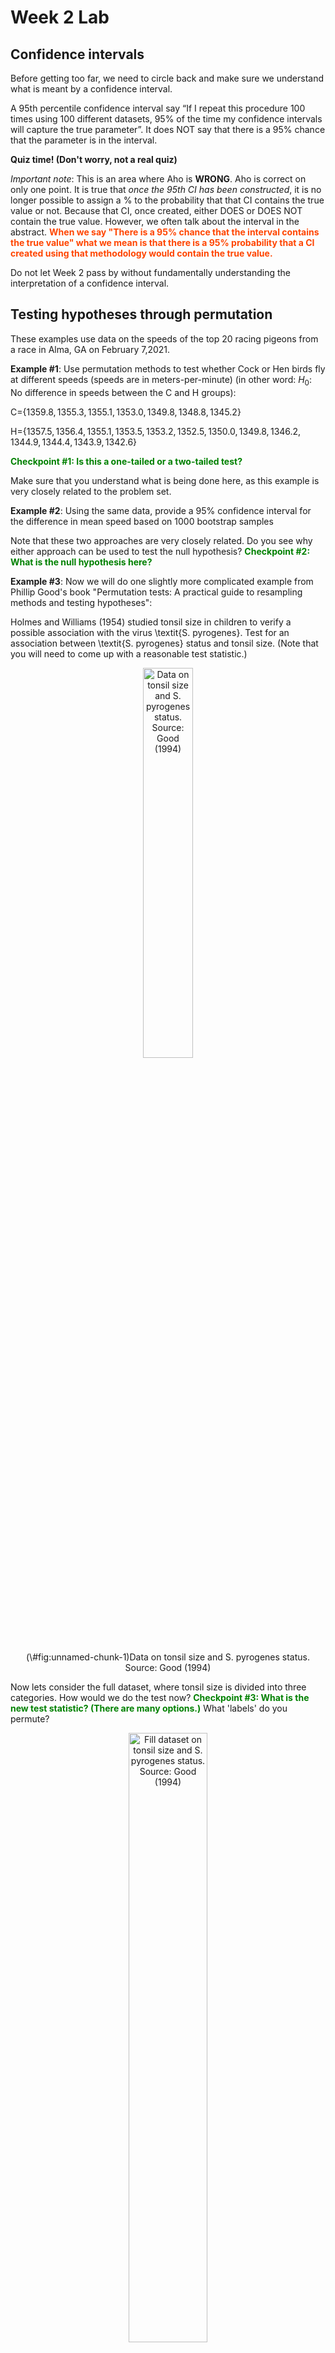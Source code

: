 Week 2 Lab
=============

Confidence intervals
-----------------------

Before getting too far, we need to circle back and make sure we understand what is meant by a confidence interval. 

A 95th percentile confidence interval say “If I repeat this procedure 100 times using 100 different datasets, 95% of the time my confidence intervals will capture the true parameter”. It does NOT say that there is a 95% chance that the parameter is in the interval.

**Quiz time! (Don't worry, not a real quiz)**

*Important note*: This is an area where Aho is **WRONG**. Aho is correct on only one point. It is true that *once the 95th CI has been constructed*, it is no longer possible to assign a $\%$ to the probability that that CI contains the true value or not. Because that CI, once created, either DOES or DOES NOT contain the true value. However, we often talk about the interval in the abstract. **<span style="color: orangered;">When we say "There is a 95$\%$ chance that the interval contains the true value" what we mean is that there is a 95$\%$ probability that a CI created using that methodology would contain the true value.</span>**

Do not let Week 2 pass by without fundamentally understanding the interpretation of a confidence interval. 

Testing hypotheses through permutation
------------------------------------

These examples use data on the speeds of the top 20 racing pigeons from a race in Alma, GA on February 7,2021. 

**Example #1**: Use permutation methods to test whether Cock or Hen birds fly at different speeds (speeds are in meters-per-minute) (in other word: $H_{0}$: No difference in speeds between the C and H groups):

C=$\{1359.8,1355.3,1355.1,1353.0,1349.8,1348.8,1345.2\}$

H=$\{1357.5,1356.4,1355.1,1353.5,1353.2,1352.5,1350.0,1349.8,1346.2,1344.9,1344.4,1343.9,1342.6\}$

**<span style="color: green;">Checkpoint #1: Is this a one-tailed or a two-tailed test?</span>**

Make sure that you understand what is being done here, as this example is very closely related to the problem set.


**Example #2**: Using the same data, provide a 95% confidence interval for the difference in mean speed based on 1000 bootstrap samples

Note that these two approaches are very closely related. Do you see why either approach can be used to test the null hypothesis? **<span style="color: green;">Checkpoint #2: What is the null hypothesis here?</span>**

**Example #3**: Now we will do one slightly more complicated example from Phillip Good's book "Permutation tests: A practical guide to resampling methods and testing hypotheses":

Holmes and Williams (1954) studied tonsil size in children to verify a possible association with the virus \textit{S. pyrogenes}. Test for an association between \textit{S. pyrogenes} status and tonsil size. (Note that you will need to come up with a reasonable test statistic.)

<div class="figure" style="text-align: center">
<img src="Table2categories.png" alt="Data on tonsil size and S. pyrogenes status. Source: Good (1994)" width="40%" />
<p class="caption">(\#fig:unnamed-chunk-1)Data on tonsil size and S. pyrogenes status. Source: Good (1994)</p>
</div>

Now lets consider the full dataset, where tonsil size is divided into three categories. How would we do the test now? **<span style="color: green;">Checkpoint #3: What is the new test statistic? (There are many options.)</span>** What 'labels' do you permute?

<div class="figure" style="text-align: center">
<img src="Table3categories.png" alt="Fill dataset on tonsil size and S. pyrogenes status. Source: Good (1994)" width="50%" />
<p class="caption">(\#fig:unnamed-chunk-2)Fill dataset on tonsil size and S. pyrogenes status. Source: Good (1994)</p>
</div>

Basics of bootstrap and jackknife
------------------------------------

To get started with bootstrap and jackknife techniques, we start by working through a very simple example. First we simulate some data


```r
x<-seq(0,9,by=1)
```

This will constutute our "data". Let's print the result of sampling with replacement to get a sense for it...


```r
table(sample(x,size=length(x),replace=T))
```

```
## 
## 0 4 7 9 
## 1 1 3 5
```

Now we will write a little script to take bootstrap samples and calculate the means of each of these bootstrap samples


```r
xmeans<-vector(length=1000)
for (i in 1:1000)
  {
  xmeans[i]<-mean(sample(x,replace=T))
  }
```

The actual number of bootstrapped samples is arbitrary *at this point* but there are ways of characterizing the precision of the bootstrap (jackknife-after-bootstrap) which might inform the number of bootstrap samples needed. *In practice*, people tend to pick some arbitrary but large number of bootstrap samples because computers are so fast that it is often easy to draw far more samples than are actually needed. When calculation of the statistic is slow (as might be the case if you are using the samples to construct a phylogeny, for example), then you would need to be more concerned with the number of bootstrap samples. 

First, lets just look at a histogram of the bootstrapped means and plot the actual sample mean on the histogram for comparison



```r
hist(xmeans,breaks=30,col="pink")
abline(v=mean(x),lwd=2)
```

<img src="Week-2-lab_files/figure-html/unnamed-chunk-6-1.png" width="672" />

Calculating bias and standard error
-----------------------------------

From these we can calculate the bias and standard deviation for the mean (which is the "statistic"):

$$
\widehat{Bias_{boot}} = \left(\frac{1}{k}\sum^{k}_{i=1}\theta^{*}_{i}\right)-\hat{\theta}
$$


```r
bias.boot<-mean(xmeans)-mean(x)
bias.boot
```

```
## [1] -0.0079
```

```r
hist(xmeans,breaks=30,col="pink")
abline(v=mean(x),lwd=5,col="black")
abline(v=mean(xmeans),lwd=2,col="yellow")
```

<img src="Week-2-lab_files/figure-html/unnamed-chunk-7-1.png" width="672" />

$$
\widehat{s.e._{boot}} = \sqrt{\frac{1}{k-1}\sum^{k}_{i=1}(\theta^{*}_{i}-\bar{\theta^{*}})^{2}}
$$


```r
se.boot<-sd(xmeans)
```

We can find the confidence intervals in two ways:

Method #1: Assume the bootstrap statistics are normally distributed


```r
LL.boot<-mean(xmeans)-1.96*se.boot #where did 1.96 come from?
UL.boot<-mean(xmeans)+1.96*se.boot
LL.boot
```

```
## [1] 2.765938
```

```r
UL.boot
```

```
## [1] 6.218262
```

Method #2: Simply take the quantiles of the bootstrap statistics


```r
quantile(xmeans,c(0.025,0.975))
```

```
##  2.5% 97.5% 
##   2.7   6.2
```

Let's compare this to what we would have gotten if we had used normal distribution theory. First we have to calculate the standard error:


```r
se.normal<-sqrt(var(x)/length(x))
LL.normal<-mean(x)-qt(0.975,length(x)-1)*se.normal
UL.normal<-mean(x)+qt(0.975,length(x)-1)*se.normal
LL.normal
```

```
## [1] 2.334149
```

```r
UL.normal
```

```
## [1] 6.665851
```

In this case, the confidence intervals we got from the normal distribution theory are too wide.

**<span style="color: green;">Checkpoint #4: Does it make sense why the normal distribution theory intervals are too wide?</span>** Because the original were were uniformly distributed, the data has higher variance than would be expected and therefore the standard error is higher than would be expected.

There are two packages that provide functions for bootstrapping, 'boot' and 'boostrap'. We will start by using the 'bootstrap' package, which was originally designed for Efron and Tibshirani's monograph on the bootstrap. 

To test the main functionality of the 'bootstrap' package, we will use the data we already have. The 'bootstrap' function requires the input of a user-defined function to calculate the statistic of interest. Here I will write a function that calculates the mean of the input values.


```r
library(bootstrap)
theta<-function(x)
  {
    mean(x)
  }
results<-bootstrap(x=x,nboot=1000,theta=theta)
results
```

```
## $thetastar
##    [1] 6.6 4.4 3.8 2.4 4.1 5.2 4.6 4.8 5.4 2.8 5.1 5.1 3.9 4.5 5.0 3.6 4.5 3.6
##   [19] 4.5 4.0 4.1 5.2 3.6 5.3 6.5 4.9 6.2 5.2 2.9 5.0 4.3 7.0 4.7 5.5 4.1 5.1
##   [37] 4.8 6.3 3.8 5.7 6.0 5.0 3.6 4.2 4.5 5.3 4.5 5.6 4.9 3.8 4.3 4.5 6.6 5.7
##   [55] 4.6 5.0 4.0 4.5 5.1 7.4 4.7 5.0 4.1 2.6 4.2 4.0 4.1 4.1 5.1 3.4 3.4 3.0
##   [73] 3.5 4.4 3.4 3.4 5.8 2.5 4.4 3.6 4.1 5.6 4.4 5.2 5.0 4.1 5.1 3.7 4.5 3.6
##   [91] 5.0 4.4 5.0 5.6 3.7 4.6 4.8 5.1 4.2 3.2 5.2 3.9 4.8 5.6 3.7 3.9 4.0 3.1
##  [109] 5.9 4.5 5.3 4.8 4.1 2.8 5.6 4.8 3.1 2.6 4.6 5.8 4.4 5.4 3.9 4.5 4.5 4.8
##  [127] 5.2 4.5 4.2 3.3 3.5 5.6 5.8 3.4 4.6 4.5 4.7 4.9 4.6 4.5 3.6 5.2 5.4 3.9
##  [145] 6.0 4.6 4.8 6.2 4.3 3.6 3.6 4.5 5.4 3.7 4.4 3.5 4.2 3.3 4.7 4.4 3.6 4.2
##  [163] 5.3 5.6 5.8 4.7 4.0 4.7 3.5 6.3 6.2 5.8 4.2 4.8 4.2 2.8 5.0 5.5 4.7 4.1
##  [181] 4.1 4.8 5.2 5.8 5.3 4.0 4.4 4.6 4.3 5.6 5.4 3.1 3.2 4.0 4.2 4.0 5.3 3.9
##  [199] 3.7 4.7 4.8 5.0 5.0 2.3 6.1 4.5 3.4 4.8 4.5 3.2 4.6 3.9 5.5 4.3 5.9 4.7
##  [217] 6.0 3.2 3.0 4.8 3.7 4.8 4.0 4.2 3.7 3.5 3.6 5.6 4.9 5.5 5.7 3.5 5.2 4.8
##  [235] 2.6 4.5 3.7 6.2 4.2 4.4 5.4 5.1 5.1 3.9 4.8 4.7 3.8 6.3 5.2 3.7 4.5 5.3
##  [253] 6.0 5.3 5.4 3.3 6.6 4.7 4.9 3.5 5.7 3.9 4.9 4.1 2.5 3.3 5.2 2.9 5.2 3.0
##  [271] 5.6 4.4 3.5 5.2 3.1 4.2 3.4 5.0 3.3 4.6 4.6 5.0 5.2 3.8 5.0 5.0 5.7 3.8
##  [289] 5.0 5.4 3.6 5.6 3.7 4.4 4.4 6.0 4.9 5.2 4.7 4.8 4.5 5.0 3.8 4.0 5.6 3.6
##  [307] 5.7 5.0 4.2 5.2 5.3 4.5 4.3 5.8 5.0 4.4 5.2 5.0 4.7 5.6 6.2 4.4 5.8 4.6
##  [325] 4.1 4.5 4.4 4.5 5.6 4.8 5.2 4.1 3.3 5.5 4.2 4.6 4.2 5.3 3.6 5.1 3.9 4.0
##  [343] 4.6 4.8 3.2 5.0 3.8 4.2 5.1 3.5 3.7 3.4 3.7 4.6 5.0 4.2 3.5 3.9 4.3 3.5
##  [361] 4.7 3.9 3.2 5.0 2.6 4.3 5.6 4.0 3.7 4.7 7.4 3.0 2.8 5.1 5.0 4.3 5.4 5.6
##  [379] 4.3 4.1 5.5 4.0 4.4 5.1 2.7 4.1 5.0 5.0 5.2 5.2 3.6 5.1 3.5 6.2 3.1 5.2
##  [397] 4.6 4.9 4.4 2.2 2.9 4.7 4.8 4.0 4.0 6.0 4.2 4.2 4.8 4.9 3.7 4.9 4.4 4.6
##  [415] 4.0 5.0 3.6 4.3 4.6 5.1 5.9 4.1 4.4 5.8 3.0 6.4 4.5 3.4 5.7 4.0 4.3 3.7
##  [433] 4.5 4.4 4.8 6.2 5.1 4.4 2.1 4.4 5.2 6.8 3.3 4.1 3.6 3.7 4.7 6.3 5.4 4.4
##  [451] 3.1 4.4 4.7 6.3 3.7 4.4 5.5 4.7 3.8 4.9 6.0 3.8 3.0 4.6 5.8 3.4 3.2 5.9
##  [469] 3.5 3.5 4.8 4.7 4.6 4.8 4.3 2.8 3.5 5.5 3.7 4.9 3.6 3.7 4.8 5.2 5.0 3.8
##  [487] 4.8 5.3 4.6 5.1 4.9 5.9 4.7 4.2 5.7 4.6 3.4 4.1 4.3 4.6 4.7 3.7 5.7 2.7
##  [505] 4.9 4.4 6.6 5.0 5.0 4.1 4.5 5.1 3.2 3.6 2.7 6.4 5.3 5.6 3.6 4.5 2.6 5.6
##  [523] 5.1 4.0 4.2 6.0 4.1 4.4 3.2 3.7 4.3 3.9 5.5 5.8 5.8 5.7 4.6 4.2 4.4 3.5
##  [541] 2.9 4.9 3.4 4.8 4.5 4.8 4.7 4.8 4.7 4.5 4.2 4.8 6.1 6.9 5.2 4.2 5.3 6.3
##  [559] 4.9 5.4 4.6 4.9 4.2 3.1 3.5 4.1 4.8 2.6 5.3 5.0 3.4 5.5 5.5 5.9 5.9 4.6
##  [577] 5.2 3.6 3.6 5.1 3.5 3.9 4.2 5.0 4.9 6.1 2.9 4.1 3.9 4.9 5.5 4.6 3.6 4.3
##  [595] 2.8 4.3 5.6 4.5 4.0 3.6 4.6 4.3 5.4 5.8 3.4 3.7 2.5 2.5 6.4 4.3 4.5 4.1
##  [613] 4.7 3.6 4.2 5.0 4.0 4.5 4.9 5.7 5.3 4.7 2.5 6.2 5.0 3.3 5.4 4.1 4.9 3.8
##  [631] 5.6 4.4 4.5 5.1 5.0 5.1 5.0 4.5 4.8 3.8 4.2 3.6 4.3 6.2 3.6 3.9 2.9 5.2
##  [649] 3.5 4.8 3.7 6.1 4.7 5.0 3.1 3.9 4.5 4.3 5.4 3.7 4.7 2.8 4.1 5.9 4.8 4.2
##  [667] 4.0 3.9 5.2 4.0 4.8 4.4 4.6 2.8 3.7 4.0 4.9 5.1 3.3 4.8 4.8 4.3 4.5 4.8
##  [685] 4.8 3.4 4.2 3.3 3.6 3.6 4.1 5.1 6.3 5.4 4.5 5.7 3.2 4.1 5.2 5.2 5.3 4.7
##  [703] 4.6 4.5 5.3 2.8 5.3 5.1 5.1 7.4 5.7 5.7 3.4 3.8 5.2 6.2 5.4 5.8 5.4 5.5
##  [721] 4.5 5.5 3.3 4.5 3.3 4.8 5.3 3.7 4.3 5.4 2.8 6.2 4.4 4.7 4.2 4.4 3.9 4.5
##  [739] 4.1 4.1 3.9 5.8 4.1 4.2 4.2 4.3 5.0 3.9 3.8 5.0 5.8 3.8 4.1 4.9 5.3 5.9
##  [757] 5.1 5.2 3.5 4.0 5.6 5.6 4.7 4.1 4.8 3.4 6.1 4.8 3.4 4.9 3.2 3.9 5.4 3.5
##  [775] 6.4 5.0 4.6 7.1 5.7 5.2 4.3 6.0 3.6 4.3 4.8 3.4 3.2 4.8 4.3 4.4 4.3 5.2
##  [793] 4.6 3.5 5.0 4.9 4.3 5.6 5.2 4.6 4.4 3.7 5.1 3.8 5.3 3.8 4.9 3.5 4.7 5.1
##  [811] 5.4 4.0 4.7 4.1 4.8 2.7 3.7 3.4 2.8 4.1 4.2 4.6 5.1 3.3 4.6 4.0 4.6 5.5
##  [829] 2.6 3.9 3.9 5.0 4.3 5.4 5.0 5.0 3.3 4.3 4.8 4.5 5.2 5.1 5.8 4.1 5.2 5.4
##  [847] 5.2 3.7 3.6 3.7 4.3 3.8 3.4 3.7 4.6 4.8 4.3 3.9 4.8 4.0 4.0 4.4 3.1 5.4
##  [865] 5.3 5.3 4.8 3.9 3.4 4.4 3.6 4.8 3.7 5.0 4.4 4.9 6.1 5.3 4.9 6.9 5.4 5.5
##  [883] 4.8 4.9 4.1 6.1 3.6 3.4 5.0 4.4 3.0 4.2 4.7 4.1 4.9 3.5 3.6 4.4 4.8 3.4
##  [901] 5.6 5.5 4.9 3.7 4.8 4.6 4.1 3.7 4.1 5.5 2.9 5.9 5.8 4.3 6.1 4.9 4.1 3.2
##  [919] 4.1 5.2 3.9 2.8 4.5 3.9 4.7 4.8 4.1 4.0 5.5 6.2 3.8 4.1 3.7 5.2 5.1 3.5
##  [937] 4.4 3.8 4.0 4.3 4.0 4.9 2.6 4.7 3.7 3.4 4.9 4.4 4.2 4.4 4.3 2.5 3.8 2.8
##  [955] 6.3 5.4 4.3 3.4 4.9 4.8 6.0 3.5 4.0 3.8 4.8 5.2 4.6 3.2 4.0 6.8 5.4 4.5
##  [973] 5.0 4.6 1.7 6.4 5.5 5.0 5.0 2.8 4.1 3.0 4.8 4.0 4.8 4.4 6.4 3.4 4.1 5.1
##  [991] 6.2 5.0 5.7 4.8 4.7 5.4 4.4 4.6 4.6 2.1
## 
## $func.thetastar
## NULL
## 
## $jack.boot.val
## NULL
## 
## $jack.boot.se
## NULL
## 
## $call
## bootstrap(x = x, nboot = 1000, theta = theta)
```

```r
quantile(results$thetastar,c(0.025,0.975))
```

```
##  2.5% 97.5% 
##   2.8   6.3
```

Notice that we get exactly what we got last time. This illustrates an important point, which is that the bootstrap functions are often no easier to use than something you could write yourself.

You can also define a function of the bootstrapped statistics (we have been calling this theta) to pull out immediately any summary statistics you are interested in from the bootstrapped thetas.

Here I will write a function that calculates the bias of my estimate of the mean (which is 4.5 [i.e. the mean of the number 0,1,2,3,4,5,6,7,8,9])


```r
bias<-function(x)
  {
  mean(x)-4.5
  }
results<-bootstrap(x=x,nboot=1000,theta=theta,func=bias)
results
```

```
## $thetastar
##    [1] 4.2 4.8 4.4 5.5 5.2 5.3 5.6 3.6 4.7 2.8 4.6 4.4 6.2 6.3 6.6 3.6 3.9 4.8
##   [19] 3.7 5.7 5.6 5.0 4.3 5.6 5.1 4.0 3.7 4.3 5.0 4.3 5.1 4.7 3.0 3.5 3.5 5.2
##   [37] 3.7 4.1 5.2 4.7 5.7 3.8 5.0 5.1 3.8 3.4 4.3 6.1 4.7 4.8 3.9 5.4 6.9 4.4
##   [55] 4.5 4.0 4.5 4.6 3.9 4.6 5.1 3.4 5.3 6.8 4.1 3.6 4.7 4.3 5.5 5.2 5.5 6.0
##   [73] 5.6 4.7 5.0 4.5 5.7 5.5 4.2 6.1 6.0 3.9 5.3 4.9 4.4 6.2 4.0 4.6 5.1 6.8
##   [91] 3.7 4.8 4.5 4.4 5.4 4.5 4.6 3.5 5.1 3.3 3.5 3.8 6.6 4.3 3.9 3.3 4.3 3.4
##  [109] 5.7 4.6 2.9 3.8 3.9 4.2 4.0 4.2 3.6 5.8 4.4 4.2 5.7 6.0 4.8 5.2 4.9 5.1
##  [127] 2.8 5.1 3.8 3.7 3.3 4.4 4.8 4.2 4.6 5.3 3.0 4.1 5.7 5.6 2.7 5.6 3.3 3.7
##  [145] 3.6 4.4 5.2 3.3 4.5 5.7 5.5 5.7 4.3 5.1 5.2 3.7 3.4 3.9 5.0 4.4 5.2 5.9
##  [163] 4.6 4.9 6.9 4.9 4.7 3.6 5.0 5.6 6.5 4.7 6.1 4.0 4.0 4.7 4.4 5.8 3.3 5.3
##  [181] 3.5 4.4 2.5 3.4 5.3 3.0 3.2 3.9 4.8 4.6 4.0 4.9 5.2 3.6 5.6 5.7 4.5 4.1
##  [199] 5.1 4.0 3.7 4.3 4.9 4.8 5.2 5.1 6.1 4.0 5.8 4.4 4.8 4.5 5.7 3.0 3.8 5.4
##  [217] 4.2 4.6 4.3 3.8 5.1 4.8 4.8 3.8 3.1 4.3 5.6 3.2 5.9 3.2 4.0 4.8 3.7 5.7
##  [235] 4.3 4.1 4.4 4.9 4.2 5.5 4.7 5.4 4.7 4.3 5.8 2.7 5.4 5.7 3.9 5.6 4.7 4.3
##  [253] 4.6 6.4 6.4 5.7 3.8 3.9 3.2 3.9 4.6 5.9 3.9 5.4 4.5 3.4 4.9 5.1 5.8 4.1
##  [271] 4.8 5.1 3.8 4.1 4.7 5.3 3.1 5.5 4.5 5.7 5.4 4.1 5.1 5.0 4.5 4.8 5.9 5.1
##  [289] 3.9 6.2 3.8 5.1 4.7 4.4 3.4 4.3 4.3 3.6 4.5 3.7 5.9 4.1 2.5 3.8 6.3 4.0
##  [307] 5.2 5.5 3.0 4.5 3.5 5.6 4.0 4.8 4.2 4.2 4.3 4.6 3.7 5.3 5.4 3.5 4.8 4.5
##  [325] 4.7 3.9 3.8 5.6 6.0 5.0 6.6 4.7 3.6 3.5 3.9 4.6 3.3 4.1 3.7 4.0 4.9 4.4
##  [343] 3.8 4.2 3.3 4.3 3.1 4.1 4.0 3.9 4.3 4.1 5.2 4.9 4.3 4.0 4.5 5.8 5.1 5.1
##  [361] 4.4 4.0 4.7 4.4 6.4 3.8 4.6 4.4 5.6 4.1 3.0 2.9 4.5 5.4 5.3 5.0 4.7 4.3
##  [379] 4.5 4.7 4.9 4.9 4.1 5.7 5.7 4.7 4.2 4.4 6.9 4.6 4.5 4.2 4.6 3.1 5.8 2.9
##  [397] 2.3 4.8 3.4 5.3 5.8 5.4 4.2 4.1 6.8 5.0 5.1 4.7 5.8 5.2 4.7 5.6 3.8 3.9
##  [415] 4.1 3.2 4.5 5.0 4.9 5.2 3.0 4.4 5.3 4.9 4.9 3.4 5.1 5.4 3.8 5.8 4.4 3.9
##  [433] 4.6 4.5 5.0 5.4 2.9 5.6 3.5 5.2 6.3 3.1 6.9 3.7 6.6 4.1 4.3 4.9 5.6 5.0
##  [451] 4.9 5.5 3.7 3.9 5.0 4.9 5.1 5.5 3.2 3.5 5.5 5.3 3.2 2.9 3.9 5.5 2.5 3.7
##  [469] 5.0 4.4 4.1 4.0 4.0 4.9 4.2 4.5 3.8 5.6 4.6 3.6 4.7 5.5 3.8 3.5 4.7 2.5
##  [487] 4.3 4.9 4.1 4.7 5.2 5.4 5.1 4.6 4.6 4.9 4.6 5.0 4.6 4.7 4.7 4.0 2.5 5.1
##  [505] 4.8 2.9 5.5 5.1 4.1 5.3 5.0 4.1 3.9 3.4 4.7 4.0 3.3 4.4 4.0 5.1 4.2 5.4
##  [523] 4.1 6.0 2.7 5.3 5.1 4.6 5.1 6.9 2.8 4.1 4.7 5.3 4.7 4.9 5.6 4.4 3.5 4.9
##  [541] 5.3 2.5 3.9 5.0 6.0 5.9 4.1 3.9 6.1 2.4 4.0 3.2 4.8 4.2 4.2 4.7 4.6 4.6
##  [559] 5.2 6.1 3.2 4.8 5.8 4.2 3.6 5.0 3.4 5.4 3.1 3.9 5.6 4.1 4.4 5.1 6.1 4.7
##  [577] 4.5 3.9 4.3 4.3 4.2 3.8 3.9 3.4 4.8 4.8 3.9 4.0 6.0 2.4 5.1 4.4 4.7 5.8
##  [595] 5.6 5.1 6.2 5.5 4.7 5.7 4.0 6.2 5.6 5.3 3.9 5.0 2.2 5.5 5.4 4.1 4.4 4.9
##  [613] 2.4 4.6 5.4 5.6 5.1 4.6 5.6 3.8 2.6 4.6 5.2 4.0 5.9 5.6 5.3 3.2 3.9 5.4
##  [631] 5.3 4.9 3.2 4.0 4.7 3.3 3.8 4.1 2.9 3.3 4.7 4.8 4.9 4.6 4.5 4.9 5.0 6.5
##  [649] 3.0 3.8 4.3 4.6 4.8 5.0 5.3 4.9 5.2 5.9 6.1 5.3 6.1 3.6 3.4 5.0 4.4 3.3
##  [667] 3.1 5.6 4.2 4.7 5.0 3.8 4.4 4.4 3.9 4.5 5.1 6.1 4.9 3.4 5.1 5.4 4.7 3.5
##  [685] 2.8 3.6 4.0 4.2 4.2 5.2 5.1 5.3 3.3 5.9 6.2 5.2 4.8 4.4 4.5 2.6 4.7 3.0
##  [703] 4.5 4.3 5.8 4.7 4.1 5.5 4.7 5.5 4.0 3.7 4.4 4.5 4.6 4.2 4.5 4.2 4.7 2.3
##  [721] 5.5 3.2 3.4 4.0 3.6 4.4 4.8 4.2 3.4 3.9 5.9 4.4 3.6 3.8 5.2 5.6 5.7 4.0
##  [739] 5.6 5.4 3.3 3.1 5.6 4.1 4.3 6.0 5.2 5.0 5.6 5.6 4.4 5.1 4.5 5.3 4.2 5.3
##  [757] 5.5 6.0 5.3 5.3 4.3 4.4 4.6 4.1 4.6 4.3 5.7 3.5 3.7 4.5 3.2 3.9 4.4 4.3
##  [775] 5.9 5.2 4.5 4.9 4.7 3.5 4.6 4.8 3.7 4.3 4.0 4.4 5.1 4.5 4.9 5.3 4.3 3.9
##  [793] 3.0 3.8 4.2 2.9 5.4 4.5 6.4 4.7 6.3 6.9 3.3 4.7 5.6 4.9 4.7 3.6 4.5 3.8
##  [811] 3.3 5.8 4.5 3.0 5.6 4.0 4.2 3.5 2.5 5.5 4.3 2.5 4.4 3.3 4.4 5.8 5.3 4.8
##  [829] 4.1 6.1 4.1 4.3 3.3 6.2 3.7 3.2 3.2 4.7 3.8 6.2 3.4 4.3 4.5 5.4 4.0 4.5
##  [847] 3.6 4.7 3.3 3.7 3.6 5.3 3.6 4.7 2.5 4.6 5.6 5.2 5.5 2.7 4.3 4.6 3.5 5.6
##  [865] 4.8 4.0 5.6 5.5 5.7 3.7 4.1 4.4 3.1 5.4 4.9 4.4 4.6 4.0 4.3 2.6 5.1 4.8
##  [883] 4.0 4.6 3.7 5.3 3.9 3.6 4.2 4.9 5.8 3.2 2.9 4.8 4.6 4.7 2.5 4.8 4.1 5.9
##  [901] 3.5 4.4 4.9 3.9 3.8 5.3 5.3 3.5 4.3 4.1 6.1 5.7 4.7 5.9 4.4 4.7 3.6 3.2
##  [919] 3.6 5.3 5.4 4.6 3.8 3.5 3.6 4.7 5.6 4.8 3.4 4.2 4.3 3.7 5.7 4.1 6.8 4.1
##  [937] 4.2 3.5 6.2 5.2 5.5 4.2 3.7 4.5 5.7 4.4 6.1 4.6 3.7 3.3 5.3 1.6 5.5 3.8
##  [955] 4.4 2.6 5.4 7.1 4.8 3.3 3.6 4.7 3.3 5.0 3.6 4.7 5.6 5.1 6.0 4.3 3.3 3.5
##  [973] 3.9 5.8 4.9 4.7 4.4 5.1 5.0 4.3 4.5 2.8 3.8 5.9 3.4 4.3 3.5 5.2 5.9 4.1
##  [991] 6.8 4.9 4.9 4.8 4.8 3.9 4.9 5.1 4.8 3.8
## 
## $func.thetastar
## [1] 0.0515
## 
## $jack.boot.val
##  [1]  0.56899441  0.40524862  0.32426667  0.25260274  0.05014663  0.02140845
##  [7] -0.02939481 -0.23524355 -0.39148936 -0.45575221
## 
## $jack.boot.se
## [1] 0.9725731
## 
## $call
## bootstrap(x = x, nboot = 1000, theta = theta, func = bias)
```

Compare this to 'bias.boot' (our result from above). Why might it not be the same? Try running the same section of code several times. See how the value of the bias ($func.thetastar) jumps around? We should not be surprised by this because we can look at the jackknife-after-bootstrap estimate of the standard error of the function (in this case, that function is the bias) and we can see that it is not so small that we wouldn't expect some variation in these values.

Remember, everything we have discussed today are estimates. The statistic as applied to your data will change with new data, as will the standard error, the confidence intervals - everything! All of these values have sampling distributions and are subject to change if you repeated the procedure with new data.

Note that we can calculate any function of $\theta^{*}$. A simple example would be the 72nd percentile:


```r
perc72<-function(x)
  {
  quantile(x,probs=c(0.72))
  }
results<-bootstrap(x=x,nboot=1000,theta=theta,func=perc72)
results
```

```
## $thetastar
##    [1] 4.4 3.4 5.2 3.5 3.3 3.1 4.1 4.8 5.4 4.7 4.9 3.5 4.0 3.7 4.7 5.9 3.5 4.3
##   [19] 3.2 4.7 3.2 3.1 5.2 4.7 4.4 5.3 4.3 5.2 3.8 4.6 5.2 4.4 4.8 3.9 5.7 3.7
##   [37] 5.4 2.3 4.3 5.4 4.7 5.0 4.5 5.0 4.0 5.2 5.3 5.1 4.0 4.6 2.8 4.6 6.6 6.2
##   [55] 5.0 5.6 5.3 6.2 4.3 5.9 5.9 4.7 5.6 7.3 3.2 3.4 4.1 4.8 5.1 3.3 3.4 5.2
##   [73] 4.1 3.3 7.2 2.6 3.8 4.1 4.9 4.1 3.1 4.8 6.0 5.1 4.9 5.9 4.0 5.7 3.3 6.1
##   [91] 4.6 5.3 3.5 4.4 5.9 6.0 5.4 3.2 5.0 5.2 6.1 2.8 3.8 4.2 3.4 4.6 4.1 5.1
##  [109] 5.3 4.6 4.7 5.8 5.2 4.2 3.8 4.5 4.8 3.9 4.9 5.2 4.4 3.6 4.3 5.3 5.0 5.4
##  [127] 3.2 5.1 4.2 4.8 2.9 3.5 2.9 3.4 3.1 5.1 4.6 4.5 5.1 3.4 4.0 3.7 4.5 4.0
##  [145] 5.1 4.6 4.7 5.6 4.7 2.8 3.8 5.7 3.7 5.5 3.2 3.6 5.1 4.9 6.0 4.6 5.6 4.8
##  [163] 5.4 6.1 3.4 2.5 3.9 6.3 3.4 5.6 3.7 4.4 4.8 4.5 5.8 5.6 4.4 4.4 4.5 4.5
##  [181] 4.0 4.1 5.1 5.8 4.1 3.4 4.5 3.5 3.3 5.5 3.8 4.8 5.3 4.8 2.9 5.8 4.3 4.6
##  [199] 4.7 4.2 5.2 3.7 5.1 5.7 5.3 4.6 4.1 5.4 4.5 3.7 5.9 4.2 5.3 4.5 4.7 4.9
##  [217] 5.4 4.2 4.0 5.2 4.9 3.3 4.6 5.2 3.9 6.7 4.8 3.9 6.0 5.4 4.2 4.2 5.2 4.9
##  [235] 2.3 4.4 4.1 3.8 3.8 5.7 4.5 4.5 4.2 3.5 5.7 4.3 4.0 3.6 5.0 3.1 4.3 4.7
##  [253] 4.5 4.0 4.5 5.2 5.2 3.7 4.0 3.4 5.0 4.5 3.4 6.2 5.1 6.7 4.7 6.5 2.6 6.6
##  [271] 3.3 6.0 5.0 5.6 2.9 4.8 4.4 4.8 4.0 3.1 3.7 4.0 4.4 5.5 5.2 6.1 5.8 4.6
##  [289] 3.5 3.8 4.5 6.5 5.1 4.7 4.3 2.8 3.6 4.4 4.5 3.7 5.0 5.1 3.3 5.3 6.0 6.0
##  [307] 3.7 5.2 4.1 2.7 3.7 4.8 6.5 3.9 2.5 5.4 5.0 3.8 4.3 5.4 5.2 4.5 4.3 4.5
##  [325] 4.1 5.8 4.2 5.2 4.0 4.0 4.5 5.4 4.8 2.9 2.8 6.0 4.4 5.8 4.3 4.0 5.3 4.1
##  [343] 3.7 5.7 5.0 3.3 4.4 4.4 5.3 4.0 5.3 2.9 6.3 3.7 3.9 3.9 3.5 3.1 3.4 4.5
##  [361] 4.2 4.5 3.0 4.5 3.2 2.8 6.9 2.0 5.6 5.0 4.8 2.7 5.1 4.2 4.1 4.4 3.1 4.5
##  [379] 3.9 2.5 4.5 4.5 4.3 3.4 4.5 4.0 5.8 3.9 5.5 5.6 4.5 6.1 4.3 3.9 5.5 4.4
##  [397] 4.1 5.6 5.6 3.9 6.0 4.6 3.8 4.1 4.6 3.5 6.4 3.1 4.5 5.6 4.4 5.1 5.1 3.5
##  [415] 6.4 4.7 4.5 3.6 4.2 4.0 3.0 5.2 4.0 5.8 3.9 4.1 4.6 5.2 4.8 4.8 4.0 5.0
##  [433] 4.3 5.0 3.9 4.8 5.5 4.2 4.1 5.5 5.6 5.4 5.0 5.6 5.2 5.5 4.9 3.3 1.9 4.8
##  [451] 4.3 6.4 4.0 4.8 4.2 5.4 5.2 4.8 5.4 5.7 5.4 3.1 6.8 3.5 5.5 6.2 4.9 4.4
##  [469] 4.9 5.1 6.1 4.0 3.2 5.9 6.4 4.4 5.1 4.0 5.3 4.6 3.5 4.9 6.1 3.0 4.7 5.0
##  [487] 5.5 4.7 6.5 4.0 2.7 2.4 3.1 5.9 4.2 4.2 2.5 4.7 3.9 3.3 4.9 4.3 2.9 5.4
##  [505] 5.4 4.4 3.5 4.4 3.4 4.9 3.0 2.4 5.1 5.2 4.8 4.4 4.3 4.2 5.9 6.1 5.0 3.9
##  [523] 3.8 4.6 4.5 6.8 5.5 5.0 5.8 5.3 4.8 3.5 6.6 5.6 5.2 3.1 2.4 3.8 4.3 4.8
##  [541] 3.9 4.3 5.1 4.3 4.5 4.9 3.1 3.6 6.0 4.4 4.0 3.7 5.0 3.8 5.5 2.8 3.9 5.5
##  [559] 5.3 5.2 6.1 4.8 2.6 4.9 3.9 3.5 4.8 4.7 4.9 3.6 4.1 4.4 3.9 4.8 4.1 4.1
##  [577] 4.6 4.9 3.7 2.8 5.8 4.1 3.7 3.8 3.9 5.0 3.6 3.0 4.9 5.6 4.8 4.8 4.0 5.1
##  [595] 6.0 4.7 5.2 4.3 4.3 4.2 3.4 3.2 3.9 3.6 6.3 4.2 3.5 4.4 4.4 3.9 4.5 4.7
##  [613] 3.1 3.2 4.4 3.8 4.3 5.0 5.5 3.8 4.9 4.1 4.8 4.2 4.5 6.1 4.3 3.1 5.6 5.4
##  [631] 4.4 4.4 4.4 2.5 4.9 3.9 6.2 5.8 2.9 3.5 3.7 4.6 4.5 4.5 4.1 5.1 3.6 4.2
##  [649] 3.2 5.2 4.7 4.8 4.6 5.6 3.9 2.2 4.4 3.1 5.3 4.3 5.0 4.4 5.3 3.3 3.5 4.6
##  [667] 4.7 3.9 5.7 4.7 3.6 4.5 3.3 5.6 3.7 5.5 3.9 5.4 4.4 4.9 3.1 5.3 4.6 3.9
##  [685] 2.6 4.2 4.1 4.4 4.5 2.8 5.2 5.4 5.2 5.2 5.4 4.7 5.5 5.9 5.2 4.5 3.4 5.9
##  [703] 6.1 5.8 6.2 5.2 5.5 4.6 3.9 4.9 4.7 4.8 2.9 5.9 3.3 3.7 4.2 3.4 4.6 5.7
##  [721] 5.4 4.2 6.2 2.7 4.9 4.2 4.3 4.7 4.7 4.2 5.2 3.1 4.5 2.9 4.4 4.4 5.2 5.2
##  [739] 3.6 4.8 4.1 4.7 3.7 4.3 4.0 3.3 5.5 5.2 4.6 3.7 4.1 5.2 3.9 3.2 4.1 3.8
##  [757] 3.7 3.9 4.9 3.8 4.8 3.3 4.5 4.3 4.7 3.4 5.8 3.7 4.6 4.1 5.9 3.7 3.9 6.0
##  [775] 3.6 3.7 4.5 4.1 3.5 4.4 4.8 3.7 5.1 5.1 4.1 2.7 4.2 4.8 5.2 3.4 4.7 3.9
##  [793] 4.2 5.2 5.0 5.8 4.8 3.9 4.1 4.7 4.1 3.9 4.1 2.2 5.3 5.0 4.6 4.5 4.8 5.4
##  [811] 3.6 4.9 5.1 4.7 4.7 4.1 3.1 4.6 4.8 3.9 3.5 4.6 5.6 4.1 4.3 3.4 3.9 3.8
##  [829] 4.2 6.7 5.9 4.9 4.5 4.6 5.4 3.6 4.2 5.7 5.7 4.5 4.8 5.3 4.1 4.9 4.4 3.0
##  [847] 4.9 3.3 4.8 3.6 5.2 3.0 4.1 3.7 4.3 3.7 5.1 5.3 5.1 5.2 4.9 4.2 4.0 5.2
##  [865] 5.5 3.8 5.6 4.4 4.3 3.2 2.5 3.9 3.6 4.8 4.5 3.8 5.5 5.1 2.8 4.9 3.7 3.3
##  [883] 3.4 4.9 4.2 2.2 3.9 4.5 5.3 3.4 5.9 4.2 5.6 3.9 4.6 4.9 3.3 2.0 5.6 5.0
##  [901] 4.9 5.6 5.7 4.9 4.2 4.2 4.7 4.4 3.8 5.5 4.0 3.6 4.7 4.0 3.3 6.4 5.4 5.4
##  [919] 2.6 3.0 5.2 5.1 4.4 3.7 3.5 5.3 4.8 5.0 5.1 4.1 4.4 6.3 4.8 5.3 5.5 4.4
##  [937] 4.8 5.5 3.6 3.4 5.4 4.5 4.8 5.4 4.0 3.2 3.2 3.2 5.4 4.3 3.1 5.7 4.2 2.8
##  [955] 5.5 1.3 4.7 4.4 3.4 3.3 4.3 3.6 3.1 4.4 3.5 5.0 4.4 5.4 6.0 3.5 3.2 4.5
##  [973] 4.5 4.4 3.7 4.0 3.8 6.5 4.8 4.2 3.3 4.1 6.5 3.8 4.5 4.9 5.3 4.5 4.1 3.7
##  [991] 4.2 4.5 4.3 5.0 4.3 5.6 4.2 3.8 3.1 3.6
## 
## $func.thetastar
## 72% 
## 5.1 
## 
## $jack.boot.val
##  [1] 5.5 5.5 5.3 5.2 5.2 4.9 4.8 4.8 4.5 4.4
## 
## $jack.boot.se
## [1] 1.11
## 
## $call
## bootstrap(x = x, nboot = 1000, theta = theta, func = perc72)
```

On Tuesday we went over an example in which we bootstrapped the correlation coefficient between LSAT scores and GPA. To do that, we sampled pairs of (LSAT,GPA) data with replacement. Here is a little script that would do something like that using (X,Y) data that are independently drawn from the normal distribution


```r
xdata<-matrix(rnorm(30),ncol=2)
```

Everyone's data is going to be different. With such a small sample size, it would be easy to get a positive or negative correlation by random change, but on average across everyone's datasets, there should be zero correlation because the two columns are drawn independently.


```r
n<-15
theta<-function(x,xdata)
  {
  cor(xdata[x,1],xdata[x,2])
  }
results<-bootstrap(x=1:n,nboot=50,theta=theta,xdata=xdata) 
#NB: xdata is passed to the theta function, not needed for bootstrap function itself
```

Notice the parameters that get passed to the 'bootstrap' function are: (1) the indexes which will be sampled with replacement. This is different that the raw data but the end result is the same because both the indices and the raw data get passed to the function 'theta' (2) the number of bootrapped samples (in this case 50) (3) the function to calculate the statistic (4) the raw data.

Lets look at a histogram of the bootstrapped statistics $\theta^{*}$ and draw a vertical line for the statistic as applied to the original data.


```r
hist(results$thetastar,breaks=30,col="pink")
abline(v=cor(xdata[,1],xdata[,2]),lwd=2)
```

<img src="Week-2-lab_files/figure-html/unnamed-chunk-17-1.png" width="672" />

Parametric bootstrap
---------------------

Let's do one quick example of a parametric bootstrap. We haven't introduced distributions yet (except for the Gaussian, or Normal, distribution, which is the most familiar), so lets spend a few minutes exploring the Gamma distribution, just so we have it to work with for testing out parametric bootstrap. All we need to know is that the Gamma distribution is a continuous, non-negative distribution that takes two parameters, which we call "shape" and "rate". Lets plot a few examples just to see what a Gamma distribution looks like. (Note that the Gamma distribution can be parameterized by "shape" and "rate" OR by "shape" and "scale", where "scale" is just 1/"rate". R will allow you to use either (shape,rate) or (shape,scale) as long as you specify which you are providing.

<img src="Week-2-lab_files/figure-html/unnamed-chunk-18-1.png" width="672" />


Let's generate some fairly sparse data from a Gamma distribution


```r
original.data<-rgamma(10,3,5)
```

and calculate the skew of the data using the R function 'skewness' from the 'moments' package. 


```r
library(moments)
theta<-skewness(original.data)
head(theta)
```

```
## [1] 0.6755591
```

What is skew? Skew describes how assymetric a distribution is. A distribution with a positive skew is a distribution that is "slumped over" to the right, with a right tail that is longer than the left tail. Alternatively, a distribution with negative skew has a longer left tail. Here we are just using it for illustration, as a property of a distribution that you may want to estimate using your data.

Lets use 'fitdistr' to fit a gamma distribution to these data. This function is an extremely handy function that takes in your data, the name of the distribution you are fitting, and some starting values (for the estimation optimizer under the hood), and it will return the parameter values (and their standard errors). We will learn in a couple weeks how R is doing this, but for now we will just use it out of the box. (Because we generated the data, we happen to know that the data are gamma distributed. In general we wouldn't know that, and we will see in a second that our assumption about the shape of the data really does make a difference.)


```r
library(MASS)
fit<-fitdistr(original.data,dgamma,list(shape=1,rate=1))
# fit<-fitdistr(original.data,"gamma")
# The second version would also work.
fit
```

```
##     shape       rate  
##   4.813467   8.374548 
##  (2.082338) (3.818679)
```

Now lets sample with replacement from this new distribution and calculate the skewness at each step:


```r
results<-c()
for (i in 1:1000)
  {
  x.star<-rgamma(length(original.data),shape=fit$estimate[1],rate=fit$estimate[2])
  results<-c(results,skewness(x.star))
  }
head(results)
```

```
## [1]  0.4390205  1.2348854  0.7241190  1.0870628 -0.3188306  0.4499389
```

```r
hist(results,breaks=30,col="pink",ylim=c(0,1),freq=F)
```

<img src="Week-2-lab_files/figure-html/unnamed-chunk-22-1.png" width="672" />

Now we have the bootstrap distribution for skewness (the $\theta^{*}$ s), we can compare that to the equivalent non-parametric bootstrap:


```r
results2<-bootstrap(x=original.data,nboot=1000,theta=skewness)
results2
```

```
## $thetastar
##    [1]  3.741683e-01 -2.792834e-02 -7.291974e-02  4.561697e-01  8.450677e-01
##    [6]  7.504578e-02  6.230779e-01  9.772638e-01 -5.068049e-02 -9.183743e-03
##   [11] -6.341813e-01  1.737107e-01  1.187919e+00  4.200301e-01  3.038738e-01
##   [16]  4.396914e-01  1.384605e+00 -1.263293e+00  7.045854e-01  2.109139e-01
##   [21] -1.830407e-01  4.365923e-01 -6.539971e-02  9.320809e-01  3.739354e-01
##   [26]  8.527961e-01  1.074502e+00 -7.187732e-01  5.914176e-01  1.098156e+00
##   [31] -4.214522e-02 -1.029652e-01  2.936817e-02  5.488508e-01  7.863232e-01
##   [36]  1.050098e+00  4.383329e-01 -7.030954e-01  6.755591e-01  2.615758e-01
##   [41] -4.715067e-01  6.701140e-01  4.023917e-01  1.194713e+00  6.244787e-01
##   [46]  1.953497e-01 -1.847017e-01  7.833043e-01 -3.900629e-01  4.291596e-01
##   [51] -5.150186e-01  1.483044e-02  3.293727e-01  1.087837e+00  4.634807e-01
##   [56]  3.213548e-01  1.009409e+00 -4.495710e-01 -4.251071e-01  4.972704e-01
##   [61]  9.154516e-01  2.968299e-01 -1.206562e-01  1.887780e-01  6.336097e-01
##   [66]  2.218807e-02  8.491086e-01  6.593859e-01  3.854478e-01  8.318814e-01
##   [71]  8.682754e-01  8.988968e-01  4.272210e-01  8.542370e-01  3.564630e-01
##   [76]  7.237179e-01  9.570033e-01  8.961339e-01  4.529882e-01  1.339671e+00
##   [81]  4.915757e-01  1.175694e+00  9.287484e-01  4.077390e-01  7.467876e-02
##   [86]  2.612523e-01  7.796008e-01 -5.448209e-01 -1.974683e-01  1.069846e+00
##   [91]  6.857325e-01 -3.550117e-01  6.099600e-01 -9.678940e-01 -2.145018e-01
##   [96] -1.614815e-01 -1.580849e-01  9.130663e-01  5.227295e-01  3.190809e-01
##  [101]  9.825136e-01  1.562256e-01  3.859226e-01  1.013463e+00 -2.665407e-01
##  [106]  8.128943e-01  6.220514e-01  2.379973e-01  6.989144e-01 -6.630999e-02
##  [111]  7.525102e-01  8.687915e-01  1.391397e+00  1.003091e+00  9.788481e-01
##  [116]  2.853386e-01  3.217244e-01  4.927252e-01  1.887794e-01  1.374362e+00
##  [121]  1.140569e+00  8.444506e-01 -2.676133e-01  6.256706e-01 -4.901970e-02
##  [126] -5.016998e-01  3.670127e-02  4.344813e-01  5.853262e-01  5.664001e-01
##  [131]  1.621885e+00  9.175249e-02  2.588654e-01 -2.968635e-01  5.580767e-01
##  [136]  1.418332e+00  3.113887e-01  5.774364e-01  6.339336e-01  1.287988e+00
##  [141]  7.992898e-01  6.214430e-01 -1.099447e-03 -1.046829e+00 -4.432357e-02
##  [146]  1.656261e+00 -1.828722e-01  1.282086e+00  8.471729e-01  5.909342e-01
##  [151]  2.859519e-01  8.161750e-01  6.946724e-01  1.024870e+00  7.346933e-01
##  [156]  1.440317e+00  3.260195e-01  2.619075e-01  2.225446e-01  6.974901e-01
##  [161]  9.930175e-01  9.015214e-01  5.408911e-01  4.354086e-02 -1.847465e-05
##  [166]  6.350325e-03  1.455820e+00  6.857873e-01  1.629895e-01  1.250508e+00
##  [171]  1.370872e+00  8.361334e-01  1.809881e-01 -3.125336e-01 -4.086334e-01
##  [176]  6.588894e-01  4.878989e-01  7.313753e-01  2.590098e-01  1.255734e+00
##  [181]  4.900075e-01 -2.676133e-01  2.078061e+00  6.348916e-01  9.084717e-02
##  [186]  5.332316e-01  1.571755e-01  2.170659e-01  2.397974e-01  3.438989e-01
##  [191]  1.510880e-01 -6.810816e-01  3.653463e-01 -3.243891e-02  2.079824e-01
##  [196]  9.718185e-02 -1.827022e-01  3.881251e-01  9.831144e-01  6.170244e-02
##  [201]  1.009445e+00  6.543372e-01 -7.999348e-02  5.417520e-01  1.012077e-01
##  [206] -2.682367e-02  2.449424e-01  1.467426e+00  6.265696e-01  1.688134e-01
##  [211] -4.178540e-02  1.616559e-01  1.214023e+00  5.097786e-01  5.249725e-01
##  [216]  6.828369e-01  2.744823e-01  1.698541e-01 -1.697251e-01  2.822871e-01
##  [221]  1.202734e-01  8.889443e-01  2.712450e-02  1.394556e-01  1.133307e+00
##  [226]  1.059247e+00  7.169014e-01  3.839812e-01 -3.419391e-01 -1.330115e-02
##  [231]  4.959115e-01 -8.281945e-01 -6.872829e-01  7.440640e-02 -6.427881e-02
##  [236]  8.556170e-01  2.281132e-01  1.086949e-01  7.332911e-01 -3.532781e-01
##  [241] -6.985054e-01  5.375990e-01  1.785430e-01  5.315409e-01  7.893197e-01
##  [246]  6.964159e-01  1.184984e+00  5.271227e-01 -5.515739e-01 -3.180335e-01
##  [251]  3.740087e-01 -8.208971e-01  2.657290e-01 -1.974639e-01  9.520511e-02
##  [256]  9.036069e-01  2.647263e-01  3.840497e-01  1.837208e+00  6.210680e-01
##  [261] -4.879261e-01  6.356191e-01  6.011325e-01  4.913427e-01 -9.939929e-01
##  [266]  5.362020e-01  2.865551e-01  7.168970e-01 -4.032831e-01  9.281529e-01
##  [271]  2.501733e-01  8.550426e-01  6.688785e-01  4.724488e-01 -9.235940e-03
##  [276] -5.041068e-01  5.827545e-01 -2.650879e-01 -2.245542e-01  8.975711e-01
##  [281]  4.977473e-01  1.425413e+00 -4.348507e-01  7.943047e-01  3.172596e-01
##  [286]  4.005266e-01  9.960169e-01  8.610439e-01  1.296150e+00  1.397180e+00
##  [291] -4.270515e-01 -3.107771e-01  3.355641e-01  5.288519e-01  2.159059e-01
##  [296]  1.688291e-01  6.071179e-01  3.609345e-01  3.714329e-01  7.027975e-01
##  [301]  4.025930e-01 -3.587552e-01  9.782512e-02 -3.858461e-01 -1.129517e-01
##  [306] -4.132761e-02  8.038594e-01  7.201131e-01 -1.170622e-01  3.280413e-01
##  [311] -5.041068e-01  4.172509e-01  5.218335e-01  4.441863e-01  1.467622e-01
##  [316]  1.871696e-02 -2.755695e-02  7.743003e-01  8.105864e-01  9.659963e-01
##  [321]  8.355927e-02  8.103048e-01  5.493321e-01  1.282329e+00  4.660072e-01
##  [326]  2.414118e-01 -5.771602e-01  4.068255e-01  1.342179e-01  2.244822e-01
##  [331] -1.277318e+00  1.230082e+00  9.684198e-01  9.213563e-01  1.378430e+00
##  [336]  6.003023e-02 -3.202687e-01  7.871904e-01  1.236479e+00  6.525003e-01
##  [341]  2.013663e+00  6.723840e-01  1.156541e-01  1.215406e+00  2.012333e-01
##  [346]  7.463519e-01  6.674596e-01  2.402926e+00  6.419946e-01  1.712880e-01
##  [351]  6.677978e-01  1.221121e+00  1.412754e+00 -4.852360e-01  6.780999e-01
##  [356]  4.163373e-01 -2.377049e-01  1.265091e+00  5.099371e-01  3.518698e-01
##  [361]  1.186233e+00  8.226584e-01  1.017863e+00  9.613937e-01  8.824538e-02
##  [366] -1.170622e-01  9.933654e-01 -1.818715e-01  2.943763e-01  3.477599e-01
##  [371]  2.131674e-01  5.838732e-01  1.284851e+00  1.075349e+00  7.546864e-01
##  [376]  4.564530e-01 -5.370330e-01  1.630390e+00  1.022322e-01  4.074519e-01
##  [381] -4.035474e-01  2.720485e-01  4.416086e-01  1.362103e+00  9.605478e-01
##  [386]  7.045854e-01  9.376681e-01  1.280149e-01 -5.914928e-01  1.579698e+00
##  [391]  1.152612e+00  2.335903e-01  2.967486e-01  2.602376e-01  8.139291e-02
##  [396]  2.346912e-01  3.290458e-01  1.480554e+00  6.207436e-01  5.574261e-01
##  [401]  2.094610e-01  9.369166e-01  8.436029e-02  3.961853e-01  6.132372e-01
##  [406]  6.391865e-01  5.613777e-01  1.910632e-01 -5.051010e-01  5.458328e-01
##  [411]  7.471875e-01  1.777690e+00  9.991455e-02 -2.115162e-02  8.462555e-01
##  [416]  9.242622e-01  5.969293e-01  1.321414e+00  5.408082e-01  6.712167e-01
##  [421]  1.920168e+00  2.891305e-01  6.191797e-01  5.279655e-01 -8.248445e-02
##  [426]  1.071271e+00  4.319906e-01  6.528639e-01  6.316809e-01  4.168275e-01
##  [431]  5.034531e-01 -3.834578e-02  3.397873e-01  8.549806e-01  3.677237e-01
##  [436] -8.297894e-02  7.244551e-01  7.010202e-01 -7.550391e-01  7.126880e-01
##  [441]  4.163140e-01  7.043045e-01 -1.686710e-01 -5.243296e-01  8.654604e-01
##  [446]  6.404339e-01  8.449655e-01  1.717320e+00  7.646708e-01  9.782512e-02
##  [451]  3.638927e-01  8.960370e-01  9.570033e-01  5.871136e-01  1.190590e+00
##  [456]  9.957430e-02  1.495374e+00  3.237366e-01  3.714481e-01  5.992202e-01
##  [461]  2.385837e-01  1.789088e-01  3.136452e-01  4.958826e-01  8.536198e-01
##  [466]  3.257243e-01  6.327609e-02  4.690362e-01 -7.565739e-01 -5.555270e-01
##  [471]  5.928510e-02 -8.697704e-02 -3.437223e-01  4.982282e-01 -3.575415e-01
##  [476]  9.130487e-01 -8.445385e-01  9.830914e-02  1.981915e+00  1.585446e-01
##  [481] -2.423604e-01  3.384330e-01  1.307711e+00  9.335546e-01  5.288092e-01
##  [486]  7.224663e-01 -3.748279e-01  5.340710e-01 -9.515251e-02  5.919405e-01
##  [491]  1.048568e+00  1.395237e-01 -5.156791e-01  1.069846e+00  3.489136e-01
##  [496]  1.306626e+00  1.015116e+00  6.787463e-01  1.029063e+00  5.047722e-01
##  [501]  2.689427e-01  1.202734e-01  1.069979e+00  1.158319e-01 -2.433477e-01
##  [506]  3.618083e-01  1.344023e-01  3.400055e-01  8.311968e-01  3.621040e-01
##  [511]  1.424693e-01  7.994589e-01  5.218306e-01  8.230472e-01  6.637480e-01
##  [516]  7.937688e-01  1.062804e+00  6.033583e-01  4.296197e-01  4.453594e-01
##  [521] -5.282511e-01 -9.042203e-01  8.630502e-01  9.344724e-02  9.965878e-03
##  [526] -1.481636e-01  8.027203e-02  2.165063e-02  8.242488e-01 -1.782804e-01
##  [531] -1.710868e-02 -1.876603e-01  6.832408e-01  8.627611e-01  2.293759e-01
##  [536]  5.505641e-01  6.168342e-02  7.289925e-01  2.966816e-01  7.618903e-01
##  [541] -2.864992e-01  6.800724e-01  1.213533e+00  9.933654e-01 -6.078122e-02
##  [546]  1.517644e-01  6.042356e-01  6.150812e-01  4.296534e-01  6.503385e-01
##  [551]  3.719472e-01  3.659950e-01 -9.964940e-01  6.666519e-01  3.513390e-02
##  [556]  4.397296e-01  6.834294e-01  3.957954e-01  7.115380e-01  7.904562e-01
##  [561]  5.157779e-01  5.157876e-02  1.085147e+00  8.379339e-01  6.691360e-01
##  [566]  5.155059e-01  3.473542e-01  4.616129e-01  5.527396e-01  7.400910e-02
##  [571]  5.449577e-01 -4.219867e-02  4.729063e-01 -2.021249e-01 -5.197378e-02
##  [576] -6.378522e-02  1.398077e-01  1.095839e+00  9.048957e-01  1.727533e+00
##  [581] -4.972510e-01  1.444987e+00  1.200852e+00  8.212023e-01  1.756487e+00
##  [586]  1.774557e-01 -1.822906e-01  1.668747e-01 -7.176177e-01 -5.050289e-02
##  [591]  6.944558e-01  2.411169e-01  8.311968e-01  6.736078e-01  9.895242e-01
##  [596]  4.313637e-01  6.650695e-01  2.261361e-01  2.228487e+00  1.570547e+00
##  [601]  1.115959e+00  4.478922e-01  3.126973e-01  4.010500e-01  5.640008e-01
##  [606]  4.863252e-01  5.219103e-01 -4.939952e-02  3.169904e-01  1.334184e+00
##  [611] -3.538479e-01  5.400648e-01 -7.635182e-01  2.651878e-01 -4.845255e-02
##  [616]  7.569883e-01 -4.703624e-01  1.007199e+00  8.139034e-01  4.351873e-01
##  [621]  4.340733e-01  1.166559e+00  7.791383e-01  7.997347e-01 -3.553513e-01
##  [626]  7.852764e-02  2.958668e-01  1.447412e+00 -1.005726e-01  1.144936e+00
##  [631]  4.760084e-01  3.699153e-01 -4.886903e-01  4.040421e-01  5.292191e-01
##  [636]  9.509261e-01  9.411820e-02  7.849213e-01  4.823857e-01  7.009359e-01
##  [641]  8.492364e-01  9.943604e-02  5.433945e-01  1.529806e-01 -5.596682e-02
##  [646]  4.989684e-01 -6.516003e-03  1.351012e+00  8.847330e-01  6.800724e-01
##  [651]  3.253556e-01  4.153835e-01  1.370810e-01 -2.830306e-01  2.485980e-01
##  [656]  3.445961e-01 -5.151718e-01  4.335802e-01  4.672459e-01 -8.801097e-02
##  [661]  5.148876e-01  3.854131e-01  4.429949e-01  4.049397e-01  3.182815e-01
##  [666]  1.072301e+00 -1.897782e-01  2.335533e-01  1.069875e-01  1.074891e+00
##  [671] -5.228737e-02  1.038748e+00  1.746951e+00  4.846285e-01  5.891443e-01
##  [676]  5.034531e-01 -2.081967e-01  4.766630e-01 -2.826230e-01  4.647343e-01
##  [681]  1.086146e+00  9.480822e-01  3.041450e-02 -3.324055e-01  5.938099e-02
##  [686] -3.911010e-01  6.888625e-01  1.462650e+00  5.855756e-01  1.443146e-01
##  [691]  4.635876e-01 -2.559662e-01 -3.543818e-01  5.724768e-01  1.922045e-01
##  [696]  3.280216e-02  5.339513e-01  7.883767e-01  7.013036e-01  4.917470e-01
##  [701]  1.008740e+00  3.531833e-01 -2.815770e-02  1.118450e-01  2.059254e-01
##  [706]  5.201442e-01  6.941505e-01 -2.466065e-01 -2.948529e-01 -9.707169e-01
##  [711]  1.031648e+00  8.900590e-02 -1.317966e-01  5.175360e-01  1.271497e+00
##  [716]  1.280234e+00  7.046599e-01  1.179509e+00 -1.013407e-01  3.148404e-01
##  [721]  5.551867e-01  6.405676e-01  3.099405e-01  9.876402e-01  2.868119e-01
##  [726]  6.885037e-01  3.108677e-01  4.276572e-01  7.148519e-01  1.269852e+00
##  [731] -5.129628e-01  9.140288e-01 -1.146880e-01  4.177429e-01  1.154503e+00
##  [736]  1.495732e-02  9.270910e-01 -7.268646e-01 -6.756292e-01  7.548146e-01
##  [741]  7.538704e-01 -5.097542e-01  6.409904e-01  5.986041e-01  6.630188e-01
##  [746]  7.341030e-01  4.960651e-01  5.381882e-01 -3.720345e-01  1.591098e+00
##  [751]  9.658743e-01 -5.748027e-01  1.049721e-01  3.299350e-01  5.367069e-01
##  [756]  1.676888e+00 -2.047275e-01  8.606354e-01  5.959730e-01  5.052405e-01
##  [761]  8.414556e-01  1.483287e+00 -2.627788e-01  7.920520e-01 -5.995266e-02
##  [766]  3.406444e-01  9.567503e-01  1.629982e+00  2.467096e-02  6.705957e-01
##  [771]  8.523717e-01  7.277015e-01  6.832408e-01  5.935233e-01  5.928873e-01
##  [776]  3.393680e-01  5.962032e-01  1.063398e+00  3.259141e-01  1.124095e+00
##  [781]  4.650802e-01  7.824714e-01  8.167055e-01  6.926285e-01  8.442404e-01
##  [786]  4.420193e-02  1.826364e-01  1.742788e-03  7.727990e-01  1.360689e+00
##  [791]  1.067816e+00  1.857162e-01  5.057329e-01  8.979848e-02 -2.641898e-02
##  [796]  4.288450e-01  6.357239e-01  1.178538e+00  4.739456e-01  1.287605e-01
##  [801]  7.582091e-01  1.063247e+00  2.304596e-01  1.025270e+00  8.172880e-01
##  [806]  6.707517e-01  2.021552e-01  9.695663e-02  9.357620e-01  3.854352e-01
##  [811]  5.320578e-01  1.147138e+00  6.671448e-01  1.252557e-01  2.083959e+00
##  [816]  1.327219e+00  5.399147e-01  2.265780e-01  5.584461e-01  1.157545e+00
##  [821]  6.573588e-01  5.161506e-01  2.332534e-02 -4.722667e-01  8.434539e-02
##  [826]  7.553145e-01  1.510912e-01  9.717610e-01 -2.354268e-01  7.642813e-01
##  [831]  7.240874e-01  1.000189e+00 -3.886011e-01 -1.528816e-01  4.812594e-01
##  [836]  4.883982e-01  8.091993e-01  9.551676e-01  1.264272e+00  8.923306e-01
##  [841] -1.039848e-02  4.893771e-01  7.638688e-01  9.063101e-01 -6.953961e-02
##  [846] -2.457130e-01 -3.490125e-01  8.202821e-01  6.560479e-01  6.713645e-01
##  [851]  2.135653e+00 -9.145382e-02 -1.142907e-01  9.636903e-01 -4.858524e-01
##  [856] -6.516003e-03  7.104585e-01  4.473782e-01 -1.084643e-01  6.292802e-01
##  [861]  5.878700e-01  1.155849e-01 -3.031884e-01  6.874340e-01  7.636474e-01
##  [866] -4.953233e-01  2.190390e-01  4.504308e-01  5.717967e-01 -6.647181e-02
##  [871]  1.129259e-01  1.701632e-01  3.304503e-01  1.048713e+00 -3.207170e-01
##  [876]  1.813905e-01  4.406729e-01  2.220775e-01  5.944264e-01  5.853492e-01
##  [881]  9.255736e-01  1.479288e-01  8.800532e-01  4.897135e-01  1.187084e+00
##  [886]  5.797227e-01  5.039744e-02  8.226095e-01  6.589236e-01  1.051370e+00
##  [891]  1.033897e+00 -2.521396e-01 -2.536846e-01  8.358111e-01  5.555255e-01
##  [896] -2.757208e-01  1.515464e-01  1.058105e+00  8.848569e-01  1.654468e+00
##  [901]  6.524464e-01  1.112289e+00  3.745158e-01  5.724768e-01  6.011984e-01
##  [906]  2.357891e-01  8.961062e-01 -6.868595e-01  1.912486e-01  2.083584e-01
##  [911]  2.109648e-01  4.932838e-01  4.730130e-01  3.950414e-01  6.832662e-01
##  [916] -2.986808e-01  7.235933e-01  6.257274e-01  1.011359e+00  8.287908e-01
##  [921]  4.283729e-01 -2.730249e-01  3.245405e-01  6.800724e-01  1.962497e-01
##  [926]  1.201050e+00  8.053811e-01 -4.001643e-01  7.682166e-01  4.861383e-01
##  [931]  1.221003e+00  1.750821e+00  3.284586e-02  5.172580e-01  6.904698e-02
##  [936]  4.708921e-01 -1.909131e-01  2.659446e-01  1.089766e+00  7.763618e-02
##  [941]  7.815533e-01  3.454069e-01 -2.392251e-02 -3.777818e-01  2.813150e-01
##  [946] -3.175336e-01 -3.130396e-01  6.657847e-01  7.957082e-01  3.251379e-01
##  [951] -1.712111e-01 -8.606290e-01 -9.792115e-02  9.759621e-01 -1.005357e+00
##  [956]  5.303648e-01  3.798296e-01 -8.281945e-01  4.241137e-01  3.220551e-01
##  [961]  3.188969e-01  8.866765e-01  6.701297e-01  1.141073e-01  7.562483e-01
##  [966]  1.276157e-01 -4.603856e-01 -2.386552e-01  4.611433e-01 -3.001863e-01
##  [971]  1.324778e+00  1.475614e-01  6.828369e-01  6.755591e-01  1.936230e-01
##  [976]  8.659402e-01  5.961611e-01  6.551778e-01  8.048500e-01  4.940115e-01
##  [981]  9.193157e-01  1.000958e+00  7.016487e-02  7.503392e-01  1.263649e+00
##  [986] -1.512117e-01  4.870910e-01  7.889484e-01  9.410711e-01  8.202913e-01
##  [991]  3.991357e-01  6.667742e-01  7.506094e-01  1.700360e+00  3.590446e-01
##  [996]  8.993849e-01 -5.544123e-01  5.084850e-01  1.009625e+00  4.168536e-01
## 
## $func.thetastar
## NULL
## 
## $jack.boot.val
## NULL
## 
## $jack.boot.se
## NULL
## 
## $call
## bootstrap(x = original.data, nboot = 1000, theta = skewness)
```

```r
hist(results,breaks=30,col="pink",ylim=c(0,1),freq=F)
hist(results2$thetastar,breaks=30,border="purple",add=T,density=20,col="purple",freq=F)
```

<img src="Week-2-lab_files/figure-html/unnamed-chunk-23-1.png" width="672" />

What would have happened if we would have fit a normal distribution instead of a gamma distribution?


```r
fit2<-fitdistr(original.data,dnorm,start=list(mean=1,sd=1))
```

```
## Warning in densfun(x, parm[1], parm[2], ...): NaNs produced

## Warning in densfun(x, parm[1], parm[2], ...): NaNs produced

## Warning in densfun(x, parm[1], parm[2], ...): NaNs produced

## Warning in densfun(x, parm[1], parm[2], ...): NaNs produced

## Warning in densfun(x, parm[1], parm[2], ...): NaNs produced
```

```r
fit2
```

```
##       mean          sd    
##   0.57477277   0.26416560 
##  (0.08353650) (0.05906648)
```

```r
results.norm<-c()
for (i in 1:1000)
  {
  x.star<-rnorm(length(original.data),mean=fit2$estimate[1],sd=fit2$estimate[2])
  results.norm<-c(results.norm,skewness(x.star))
  }
head(results.norm)
```

```
## [1] -0.1023660  0.4629630 -0.1500307 -0.5043800 -0.2183728  0.6341872
```

```r
hist(results,breaks=30,col="pink",ylim=c(0,1),freq=F)
hist(results.norm,breaks=30,col="lightgreen",freq=F,add=T)
hist(results2$thetastar,breaks=30,border="purple",add=T,density=20,col="purple",freq=F)
```

<img src="Week-2-lab_files/figure-html/unnamed-chunk-24-1.png" width="672" />

All three methods (two parametric and one non-parametric) really do give different distributions for the bootstrapped statistic, so the choice of which method is best depends a lot on the situation, how much data you have, and what you might already know about the underlying distribution.

Jackknifing is just as easy at bootstrapping. Here we will do a trivial example for illustration. We will write a little function for the mean even though you could put the function in directly with 'jackknife(x,mean)'


```r
theta<-function(x)
  {
  mean(x)
  }
x<-seq(0,9,by=1)
results<-jackknife(x=x,theta=theta)
results
```

```
## $jack.se
## [1] 0.9574271
## 
## $jack.bias
## [1] 0
## 
## $jack.values
##  [1] 5.000000 4.888889 4.777778 4.666667 4.555556 4.444444 4.333333 4.222222
##  [9] 4.111111 4.000000
## 
## $call
## jackknife(x = x, theta = theta)
```

**<span style="color: green;">Checkpoint #6: Why do we not have to tell the 'jackknife' function how many replicates to do?</span>**

Let's compare this with what we would have obtained from bootstrapping


```r
results2<-bootstrap(x,1000,theta)
mean(results2$thetastar)-mean(x)  #this is the bias
```

```
## [1] 0.0188
```

```r
sd(results2$thetastar)  #the standard deviation of the theta stars is the SE of the statistic (in this case, the mean)
```

```
## [1] 0.9182209
```


Everything we have done to this point used the R package 'bootstrap' - now lets compare that with the R package 'boot'. To avoid any confusion (a.k.a. masking) between the two packages, I recommend detaching the bootstrap package from the workspace with


```r
detach("package:bootstrap")
```


The 'boot' package is now recommended over the 'bootstrap' package, but they give the same answers and to some extent it is personal preference which one prefers to use.

We will still use the mean as the statistic of interest, but we will have to write a new function for it because the syntax of the 'boot' package is slightly different:


```r
library(boot)
theta<-function(x,index)
  {
  mean(x[index])
  }
boot(x,theta,R=999)
```

```
## 
## ORDINARY NONPARAMETRIC BOOTSTRAP
## 
## 
## Call:
## boot(data = x, statistic = theta, R = 999)
## 
## 
## Bootstrap Statistics :
##     original       bias    std. error
## t1*      4.5 -0.007907908   0.9031605
```

One of the main advantages to the 'boot' package over the 'bootstrap' package is the nicer formatting of the output.

Going back to our original code, lets see how we could reproduce all of these numbers:


```r
table(sample(x,size=length(x),replace=T))
```

```
## 
## 1 3 4 5 6 7 9 
## 1 2 1 2 1 2 1
```

```r
xmeans<-vector(length=1000)
for (i in 1:1000)
  {
  xmeans[i]<-mean(sample(x,replace=T))
  }
mean(x)
```

```
## [1] 4.5
```

```r
bias<-mean(xmeans)-mean(x)
se.boot<-sd(xmeans)
bias
```

```
## [1] 0.0141
```

```r
se.boot
```

```
## [1] 0.9172309
```

Why do our numbers not agree exactly with those of the boot package? This is because our estimates of bias and standard error are just estimates, and they carry with them their own uncertainties. That is one of the reasons we might bother doing jackknife-after-bootstrap.

The 'boot' package has a LOT of functionality. If we have time, we will come back to some of these more complex functions later in the semester as we cover topics like regression and glm.


